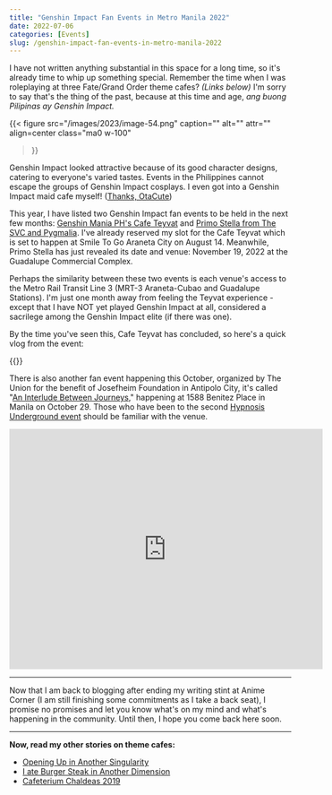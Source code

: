 ```yaml
---
title: "Genshin Impact Fan Events in Metro Manila 2022"
date: 2022-07-06
categories: [Events]
slug: /genshin-impact-fan-events-in-metro-manila-2022
---
```


I have not written anything substantial in this space for a long time, so it's already time to whip up something special. Remember the time when I was roleplaying at three Fate/Grand Order theme cafes? _(Links below)_ I'm sorry to say that's the thing of the past, because at this time and age, _ang buong Pilipinas ay Genshin Impact._

{{< figure
  src="/images/2023/image-54.png"
  caption=""
  alt="" attr="" 
  align=center class="ma0 w-100"
>}}

Genshin Impact looked attractive because of its good character designs, catering to everyone's varied tastes. Events in the Philippines cannot escape the groups of Genshin Impact cosplays. I even got into a Genshin Impact maid cafe myself! ([Thanks, OtaCute](https://www.youtube.com/watch?v=lgmYCxuoAVE))

This year, I have listed two Genshin Impact fan events to be held in the next few months: [Genshin Mania PH's Cafe Teyvat](https://www.facebook.com/events/1385635145233365/?post_id=1385723391891207&view=permalink&__cft__[0]=AZXSZxffQ78zCer0ggFyZ83vaVU8i_TDkdukasiqkvqifZl44LVd7v0FFSrtWiRvY-KtaTupDGTjrHZVkydbP4NJGRs0dHS6uTXKb290tTtLB8enTHBGpZrUNZ3QAKfHyF4&__tn__=%2CO%2CP-R) and [Primo Stella from The SVC and Pygmalia](https://www.facebook.com/primostella.ph/photos/a.105042388939410/105043382272644/). I've already reserved my slot for the Cafe Teyvat which is set to happen at Smile To Go Araneta City on August 14. Meanwhile, Primo Stella has just revealed its date and venue: November 19, 2022 at the Guadalupe Commercial Complex.

Perhaps the similarity between these two events is each venue's access to the Metro Rail Transit Line 3 (MRT-3 Araneta-Cubao and Guadalupe Stations). I'm just one month away from feeling the Teyvat experience - except that I have NOT yet played Genshin Impact at all, considered a sacrilege among the Genshin Impact elite (if there was one).

By the time you've seen this, Cafe Teyvat has concluded, so here's a quick vlog from the event:

{{<youtube kTby2pmLSxI>}}

There is also another fan event happening this October, organized by The Union for the benefit of Josefheim Foundation in Antipolo City, it's called "[An Interlude Between Journeys](https://www.facebook.com/events/423509136382586)," happening at 1588 Benitez Place in Manila on October 29. Those who have been to the second [Hypnosis Underground event](https://www.youtube.com/watch?v=ByKhNq9W-yY) should be familiar with the venue.

<iframe src="https://www.facebook.com/plugins/video.php?height=314&amp;href=https%3A%2F%2Fwww.facebook.com%2FTheUnionCosPH%2Fvideos%2F544413524141162%2F&amp;show_text=true&amp;width=560&amp;t=0" width="560" height="429" style="border:none;overflow:hidden" scrolling="no" frameborder="0" allowfullscreen="true" allow="autoplay; clipboard-write; encrypted-media; picture-in-picture; web-share"></iframe>

* * *

Now that I am back to blogging after ending my writing stint at Anime Corner (I am still finishing some commitments as I take a back seat), I promise no promises and let you know what's on my mind and what's happening in the community. Until then, I hope you come back here soon.

* * *

**Now, read my other stories on theme cafes:**

- [Opening Up in Another Singularity](https://jayagonoy.com/opening-up-in-another-singularity-598ab3877a14/)
- [I ate Burger Steak in Another Dimension](https://jayagonoy.com/i-ate-burger-steak-in-another-dimension-3dee13e14bed/)
- [Cafeterium Chaldeas 2019](https://jayagonoy.com/cafeterium-chaldeas-2019/)